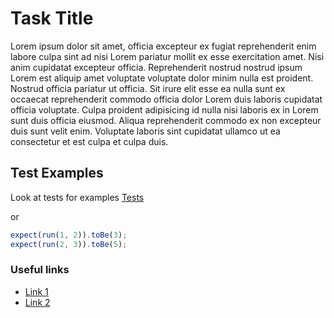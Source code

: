 # Task Title

Lorem ipsum dolor sit amet, officia excepteur ex fugiat reprehenderit enim labore culpa sint ad nisi Lorem pariatur mollit ex esse exercitation amet. Nisi anim cupidatat excepteur officia. Reprehenderit nostrud nostrud ipsum Lorem est aliquip amet voluptate voluptate dolor minim nulla est proident. Nostrud officia pariatur ut officia. Sit irure elit esse ea nulla sunt ex occaecat reprehenderit commodo officia dolor Lorem duis laboris cupidatat officia voluptate. Culpa proident adipisicing id nulla nisi laboris ex in Lorem sunt duis officia eiusmod. Aliqua reprehenderit commodo ex non excepteur duis sunt velit enim. Voluptate laboris sint cupidatat ullamco ut ea consectetur et est culpa et culpa duis.

## Test Examples

Look at tests for examples
[Tests](__tests__/index.spec.js)

or

```javascript
expect(run(1, 2)).toBe(3);
expect(run(2, 3)).toBe(5);
```

### Useful links

- [Link 1]()
- [Link 2]()

<!-- Don't forget about labels. Example: -->
<!-- /label level::elementary -->
<!-- /label js::array -->
